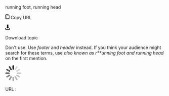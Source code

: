 # 

running foot, running head

![Copy URL](media/running-foot-running-head/Copy.png)
Copy URL

![Download](media/running-foot-running-head/Download.png)

Download topic

Don't use. Use *footer* and *header* instead. If you think your audience might search for these terms, use *also known as r**unning foot* *and* *running head* on the first mention.

![In progress](media/running-foot-running-head/activity-large.gif)

URL :
